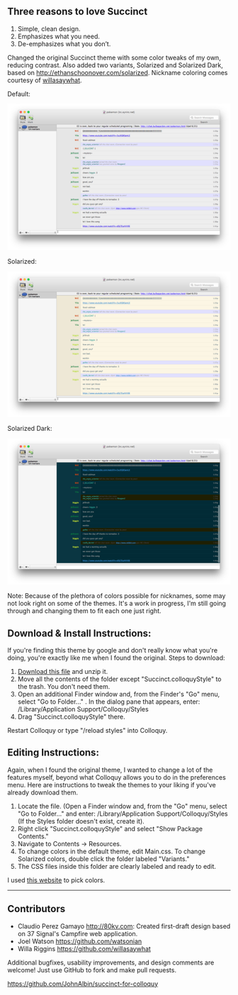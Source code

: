 Three reasons to love Succinct
-------------------------------

1. Simple, clean design.
2. Emphasizes what you need.
3. De-emphasizes what you don’t.

Changed the original Succinct theme with some color tweaks of my own, reducing contrast. Also
added two variants, Solarized and Solarized Dark, based on http://ethanschoonover.com/solarized.
Nickname coloring comes courtesy of [willasaywhat](https://github.com/willasaywhat).

Default:

![Screehnshot](Default.png)

Solarized:

![Screenshot](Solarized.png)

Solarized Dark:

![Screenshot](Dark.png)

Note: Because of the plethora of colors possible for nicknames, some may not look right
on some of the themes. It's a work in progress, I'm still going through and changing them
to fit each one just right.

Download & Install Instructions:
--------------------------------

If you're finding this theme by google and don't really know what you're doing, you're
exactly like me when I found the original. Steps to download:

1. [Download this file](https://github.com/TempSpas/succinct-for-colloquy/archive/master.zip) and unzip it.
2. Move all the contents of the folder except "Succinct.colloquyStyle" to the trash. You don't
need them. 
3. Open an additional Finder window and, from the Finder's "Go" menu, select
   "Go to Folder..." . In the dialog pane that appears, enter:
     /Library/Application Support/Colloquy/Styles
4. Drag "Succinct.colloquyStyle" there.

Restart Colloquy or type "/reload styles" into Colloquy.

Editing Instructions:
---------------------

Again, when I found the original theme, I wanted to change a lot of the features myself,
beyond what Colloquy allows you to do in the preferences menu. Here are instructions to tweak
the themes to your liking if you've already download them.

1. Locate the file. (Open a Finder window and, from the "Go" menu, select "Go to Folder..."
and enter: /Library/Application Support/Colloquy/Styles (If the Styles folder doesn't exist, create it).
2. Right click "Succinct.colloquyStyle" and select "Show Package Contents."
3. Navigate to Contents -> Resources.
4. To change colors in the default theme, edit Main.css. To change Solarized colors, double click
the folder labeled "Variants."
5. The CSS files inside this folder are clearly labeled and ready to edit.

I used [this website](http://www.w3schools.com/tags/ref_colorpicker.asp) to pick colors.

----------------

Contributors
------------

* Claudio Perez Gamayo <http://80kv.com>: Created first-draft design based on 37
  Signal's Campfire web application.
* Joel Watson <https://github.com/watsonian>
* Willa Riggins <https://github.com/willasaywhat>

Additional bugfixes, usability improvements, and design comments are welcome!
Just use GitHub to fork and make pull requests.

<https://github.com/JohnAlbin/succinct-for-colloquy>
